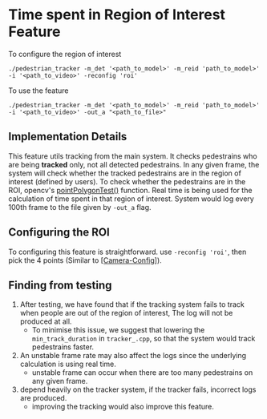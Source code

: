 # Time spent in Region of Interest Feature
To configure the region of interest
```
./pedestrian_tracker -m_det '<path_to_model>' -m_reid 'path_to_model>' -i '<path_to_video>' -reconfig 'roi'
```
To use the feature
```
./pedestrian_tracker -m_det '<path_to_model>' -m_reid 'path_to_model>' -i '<path_to_video>' -out_a "<path_to_file>"
```

## Implementation Details
This feature utils tracking from the main system. It checks pedestrains who are being **tracked** only, not all detected pedestrains. In any given frame, the system will check whether the tracked pedestrains are in the region of interest (defined by users). To check whether the pedestrains are in the ROI, opencv's [pointPolygonTest()](https://docs.opencv.org/3.4.14/d3/dc0/group__imgproc__shape.html#ga1a539e8db2135af2566103705d7a5722) function. Real time is being used for the calculation of time spent in that region of interest. System would log every 100th frame to the file given by `-out_a` flag. 

## Configuring the ROI
To configuring this feature is straightforward. use `-reconfig 'roi'`, then pick the 4 points (Similar to [\[Camera-Config\]](https://github.com/tienesphus/pedestrian_tracker/blob/streamDev/docs/camera-config.md)).

## Finding from testing
1. After testing, we have found that if the tracking system fails to track when people are out of the region of interest, The log will not be produced at all. 
   - To minimise this issue, we suggest that lowering the `min_track_duration` in `tracker_.cpp`, so that the system would track pedestrains faster.
2. An unstable frame rate may also affect the logs since the underlying calculation is using real time. 
   - unstable frame can occur when there are too many pedestrains on any given frame.
3. depend heavily on the tracker system, if the tracker fails, incorrect logs are produced.
   - improving the tracking would also improve this feature.
